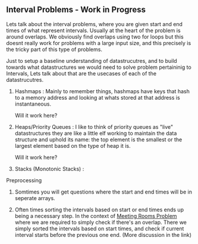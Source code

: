 ## Interval Problems - Work in Progress

Lets talk about the interval problems, where you are given start and end times
of what represent intervals. Usually at the heart of the problem is around
overlaps. We obviously find overlaps using two for loops but this doesnt really
work for problems with a large input size, and this precisely is the tricky part
of this type of problems.

Just to setup a baseline understanding of datastrucutres, and to build towards
what datastructures we would need to solve problem pertaininig to Intervals,
Lets talk about that are the usecases of each of the datastrucutres.

1. Hashmaps : Mainly to remember things, hashmaps have keys that hash to a
   memory address and looking at whats stored at that address is instantaneous.

   Will it work here?

2. Heaps/Priority Queues : I like to think of priority queues as "live"
   datastructures they are like a little elf working to maintain the data
   structure and uphold its name: the top element is the smallest or the largest
   element based on the type of heap it is.

   Will it work here?

3. Stacks (Monotonic Stacks) :

Preprocessing

1. Somtimes you will get questions where the start and end times will be in
   seperate arrays.

2. Often times sorting the intervals based on start or end times ends up being a
   necessary step. In the context of [Meeting Rooms Problem](./meeting-rooms.md)
   where we are required to simply check if there's an overlap. There we simply
   sorted the intervals based on start times, and check if current interval
   starts before the previous one end. (More discussion in the link)
